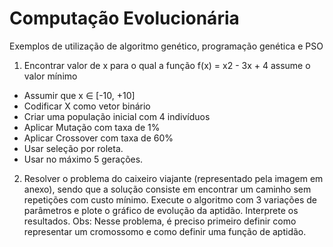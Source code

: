 # Computação Evolucionária  
Exemplos de utilização de algoritmo genético, programação genética e PSO

1) Encontrar valor de x para o qual a função f(x) = x2 - 3x + 4 assume o valor mínimo
- Assumir que x ∈ [-10, +10]
- Codificar X como vetor binário
- Criar uma população inicial com 4 indivíduos
- Aplicar Mutação com taxa de 1%
- Aplicar Crossover com taxa de 60%
- Usar seleção por roleta.
- Usar no máximo 5 gerações.

2) Resolver o problema do caixeiro viajante (representado pela imagem em anexo), sendo que a solução consiste em encontrar um caminho sem repetições com custo mínimo. Execute o algoritmo com 3 variações de parâmetros e plote o gráfico de evolução da aptidão. Interprete os resultados.
Obs: Nesse problema, é preciso primeiro definir como representar um cromossomo e como definir uma função de aptidão.
